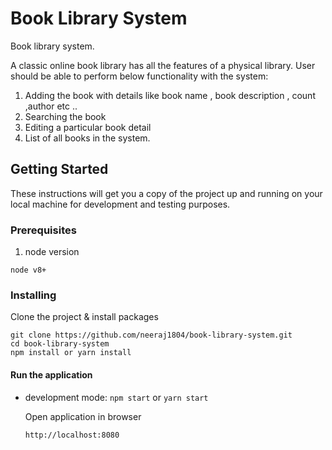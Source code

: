 # Book Library System

Book library system. 

A classic online book library has all the features of a physical library. User should be able to perform below functionality with the system: 

1. Adding the book with details like book name , book description , count ,author etc ..
2. Searching the book
3. Editing a particular book detail
4. List of all books in the system.

## Getting Started
These instructions will get you a copy of the project up and running on your local machine for development and testing purposes.


### Prerequisites
1. node version
````
node v8+
````

### Installing

Clone the project & install packages
````
git clone https://github.com/neeraj1804/book-library-system.git
cd book-library-system
npm install or yarn install
````
#### Run the application

 * development mode: `npm start` or `yarn start`

   Open application in browser
    ````
    http://localhost:8080